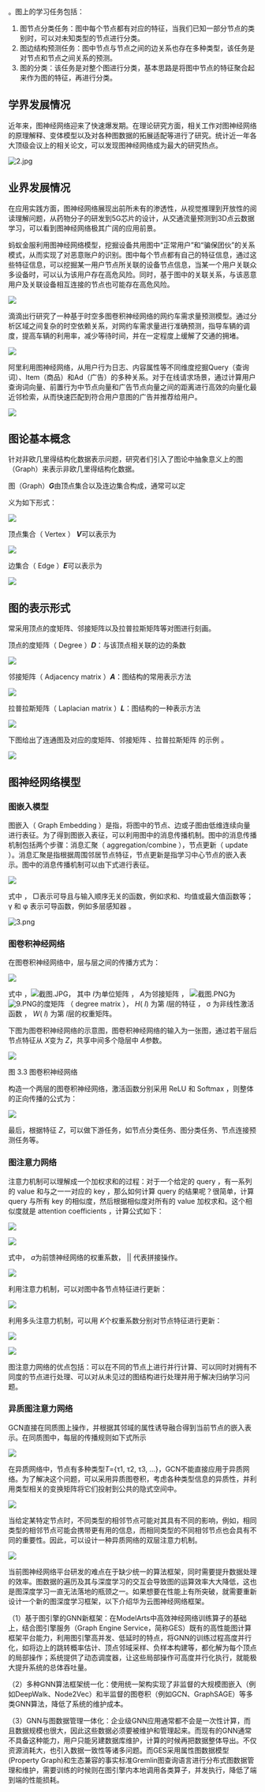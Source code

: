 。图上的学习任务包括：

1. 图节点分类任务：图中每个节点都有对应的特征，当我们已知一部分节点的类别时，可以对未知类型的节点进行分类。
2. 图边结构预测任务：图中节点与节点之间的边关系也存在多种类型，该任务是对节点和节点之间关系的预测。
3. 图的分类：该任务是对整个图进行分类，基本思路是将图中节点的特征聚合起来作为图的特征，再进行分类。 

## 学界发展情况

近年来，图神经网络迎来了快速爆发期。在理论研究方面，相关工作对图神经网络的原理解释、变体模型以及对各种图数据的拓展适配等进行了研究。统计近一年各大顶级会议上的相关论文，可以发现图神经网络成为最大的研究热点。

![2.jpg](./assets/2(12).jpg)

## 业界发展情况

在应用实践方面，图神经网络展现出前所未有的渗透性，从视觉推理到开放性的阅读理解问题，从药物分子的研发到5G芯片的设计，从交通流量预测到3D点云数据学习，可以看到图神经网络极其广阔的应用前景。

蚂蚁金服利用图神经网络模型，挖掘设备共用图中“正常用户”和“骗保团伙”的关系模式，从而实现了对恶意账户的识别。图中每个节点都有自己的特征信息，通过这些特征信息，可以挖掘某一用户节点所关联的设备节点信息，当某一个用户关联众多设备时，可以认为该用户存在高危风险。同时，基于图中的关联关系，与该恶意用户及关联设备相互连接的节点也可能存在高危风险。

![](./assets/image3(11).png)

滴滴出行研究了一种基于时空多图卷积神经网络的网约车需求量预测模型。通过分析区域之间复杂的时空依赖关系，对网约车需求量进行准确预测，指导车辆的调度，提高车辆的利用率，减少等待时间，并在一定程度上缓解了交通的拥堵。

![](./assets/image4(12).png)

阿里利用图神经网络，从用户行为日志、内容属性等不同维度挖掘Query（查询词）、Item（商品）和Ad（广告）的多种关系。对于在线请求场景，通过计算用户查询词向量、前置行为中节点向量和广告节点向量之间的距离进行高效的向量化最近邻检索，从而快速匹配到符合用户意图的广告并推荐给用户。

![](./assets/image5(12).png)

## 图论基本概念

针对非欧几里得结构化数据表示问题，研究者们引入了图论中抽象意义上的图（Graph）来表示非欧几里得结构化数据。

图（Graph）***G***由顶点集合以及连边集合构成，通常可以定

义为如下形式：

![](./assets/image7(9).png)

顶点集合（ Vertex ） ***V***可以表示为

![](./assets/image8(11).png)

边集合（ Edge ）***E***可以表示为

![](./assets/image9(8).png)

## 图的表示形式

常采用顶点的度矩阵、邻接矩阵以及拉普拉斯矩阵等对图进行刻画。

顶点的度矩阵（ Degree ）***D***：与该顶点相关联的边的条数

![](./assets/image10(6).png)

邻接矩阵（ Adjacency matrix ）***A***：图结构的常用表示方法

![](./assets/image11(6).png)

拉普拉斯矩阵（ Laplacian matrix ）***L***：图结构的一种表示方法

![](./assets/image12(5).png)

下图给出了连通图及对应的度矩阵、邻接矩阵 、拉普拉斯矩阵 的示例 。

![](./assets/image13(5).png)

## 图神经网络模型

### 图嵌入模型

图嵌入（ Graph Embedding ）是指，将图中的节点、边或子图由低维连续向量进行表征。为了得到图嵌入表征，可以利用图中的消息传播机制。图中的消息传播机制包括两个步骤：消息汇聚（ aggregation/combine ），节点更新（ update ）。消息汇聚是指根据周围邻居节点特征，节点更新是指学习中心节点的嵌入表示。图中的消息传播机制可以由下式进行表征。

![](./assets/image14(5).png)

式中 ， □表示可导且与输入顺序无关的函数，例如求和、均值或最大值函数等； γ 和 φ 表示可导函数，例如多层感知器 。

![3.png](./assets/3(43).png)

### 图卷积神经网络

在图卷积神经网络中，层与层之间的传播方式为：

![](./assets/image16(3).png)

式中 ，![截图.JPG](./assets/1626078224369086293.jpeg)， 其中 *I*为单位矩阵 ， *A*为邻接矩阵 ， ![截图.PNG](./assets/1626078745078097551.png)为![9.PNG](./assets/9(2).png)的度矩阵 （ degree matrix ）， *H*( *l*) 为第 *l*层的特征 ， σ 为非线性激活函数 ， *W*( *l*) 为第 *l*层的权重矩阵。

下图为图卷积神经网络的示意图，图卷积神经网络的输入为一张图，通过若干层后节点特征从 *X*变为 *Z*，共享中间多个隐层中 *A*参数。

![](./assets/image20(3).png)

图 3.3 图卷积神经网络

构造一个两层的图卷积神经网络，激活函数分别采用 ReLU 和 Softmax ，则整体的正向传播的公式为：

![](./assets/image21(3).png)

最后，根据特征 *Z*，可以做下游任务，如节点分类任务、图分类任务、节点连接预测任务等。

### 图注意力网络

注意力机制可以理解成一个加权求和的过程：对于一个给定的 query ，有一系列的 value 和与之一一对应的 key ，那么如何计算 query 的结果呢？很简单，计算 query 与所有 key 的相似度，然后根据相似度对所有的 value 加权求和。这个相似度就是 attention coefficients ，计算公式如下：

![](./assets/image22(3).png)

![](./assets/image23(3).png)

式中， *a*为前馈神经网络的权重系数， || 代表拼接操作。

![](./assets/image24(2).png)

利用注意力机制，可以对图中各节点特征进行更新：

![](./assets/image25(2).png)

利用多头注意力机制，可以用 *K*个权重系数分别对节点特征进行更新：

![](./assets/image26(2).png)

![](./assets/image27.png)

图注意力网络的优点包括：可以在不同的节点上进行并行计算、可以同时对拥有不同度的节点进行处理、可以对从未见过的图结构进行处理并用于解决归纳学习问题。

### 异质图注意力网络

GCN直接在同质图上操作，并根据其邻域的属性诱导融合得到当前节点的嵌入表示。在同质图中，每层的传播规则如下式所示

![](./assets/image28.png)

在异质网络中，节点有多种类型*T*={τ1, τ2, τ3, …}，GCN不能直接应用于异质网络。为了解决这个问题，可以采用异质图卷积，考虑各种类型信息的异质性，并利用类型相关的变换矩阵将它们投射到公共的隐式空间中。

![](./assets/image29.png)

当给定某特定节点时，不同类型的相邻节点可能对其具有不同的影响，例如，相同类型的相邻节点可能会携带更有用的信息，而相同类型的不同相邻节点也会具有不同的重要性。因此，可以设计一种异质网络的双层注意力机制。

![](./assets/image30.png)

当前图神经网络平台研发的难点在于缺少统一的算法框架，同时需要提升数据处理的效率。图数据的遍历及其与深度学习的交互会导致图的运算效率大大降低，这也是图深度学习一直无法落地的瓶颈之一。如果想要在性能上有所突破，就需要重新设计一个新的图深度学习框架，以下介绍华为云图神经网络框架。

（1）基于图引擎的GNN新框架：在ModelArts中高效神经网络训练算子的基础上，结合图引擎服务（Graph Engine Service，简称GES）既有的高性能图计算框架平台能力，利用图引擎高并发、低延时的特点，将GNN的训练过程高度并行化，如将边上的跳转概率估计、顶点邻域采样、负样本构建等，都化解为每个顶点的局部操作；系统提供了动态调度器，让这些局部操作可高度并行化执行，就能极大提升系统的总体吞吐量。

（2）多种GNN算法框架统一化：使用统一架构实现了非监督的大规模图嵌入（例如DeepWalk、Node2Vec）和半监督的图卷积（例如GCN、GraphSAGE）等多类GNN算法，降低了系统的维护成本。

（3）GNN与图数据管理一体化：企业级GNN应用通常都不会是一次性计算，而且数据规模也很大，因此这些数据必须要被维护和管理起来。而现有的GNN通常不具备这种能力，用户只能另建数据库维护，计算的时候再把数据整体导出。不仅资源消耗大，也引入数据一致性等诸多问题。而GES采用属性图数据模型(Property Graph)和生态兼容的事实标准Gremlin图查询语言进行分布式图数据管理和维护，需要训练的时候则在图引擎内本地调用各类算子，并发执行，降低了端到端的性能损耗。

